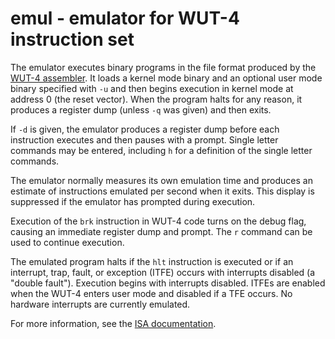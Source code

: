 # emul - emulator for WUT-4 instruction set

The emulator executes binary programs in the file format produced by the [WUT-4 assembler](../asm). It loads a kernel mode binary and an optional user mode binary specified with `-u` and then begins execution in kernel mode at address 0 (the reset vector). When the program halts for any reason, it produces a register dump (unless `-q` was given) and then exits.

If `-d` is given, the emulator produces a register dump before each instruction executes and then pauses with a prompt. Single letter commands may be entered, including `h` for a definition of the single letter commands.

The emulator normally measures its own emulation time and produces an estimate of instructions emulated per second when it exits. This display is suppressed if the emulator has prompted during execution.

Execution of the `brk` instruction in WUT-4 code turns on the debug flag, causing an immediate register dump and prompt. The `r` command can be used to continue execution.

The emulated program halts if the `hlt` instruction is executed or if an interrupt, trap, fault, or exception (ITFE)  occurs with interrupts disabled (a "double fault"). Execution begins with interrupts disabled. ITFEs are enabled when the WUT-4 enters user mode and disabled if a TFE occurs. No hardware interrupts are currently emulated.

For more information, see the [ISA documentation](https://docs.google.com/document/d/1FGd5GkRvqJ2vp0SLA7tWmnykon00CeoPMjt_EcEqfLI/edit?usp=sharing).
